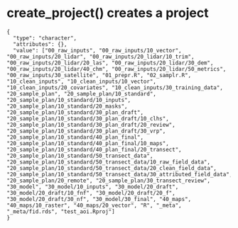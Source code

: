 # create_project() creates a project

    {
      "type": "character",
      "attributes": {},
      "value": ["00_raw_inputs", "00_raw_inputs/10_vector", "00_raw_inputs/20_lidar", "00_raw_inputs/20_lidar/10_trim", "00_raw_inputs/20_lidar/20_las", "00_raw_inputs/20_lidar/30_dem", "00_raw_inputs/20_lidar/40_chm", "00_raw_inputs/20_lidar/50_metrics", "00_raw_inputs/30_satellite", "01_prepr.R", "02_samplr.R", "10_clean_inputs", "10_clean_inputs/10_vector", "10_clean_inputs/20_covariates", "10_clean_inputs/30_training_data", "20_sample_plan", "20_sample_plan/10_standard", "20_sample_plan/10_standard/10_inputs", "20_sample_plan/10_standard/20_masks", "20_sample_plan/10_standard/30_plan_draft", "20_sample_plan/10_standard/30_plan_draft/10_clhs", "20_sample_plan/10_standard/30_plan_draft/20_review", "20_sample_plan/10_standard/30_plan_draft/30_vrp", "20_sample_plan/10_standard/40_plan_final", "20_sample_plan/10_standard/40_plan_final/10_maps", "20_sample_plan/10_standard/40_plan_final/20_transect", "20_sample_plan/10_standard/50_transect_data", "20_sample_plan/10_standard/50_transect_data/10_raw_field_data", "20_sample_plan/10_standard/50_transect_data/20_clean_field_data", "20_sample_plan/10_standard/50_transect_data/30_attributed_field_data", "20_sample_plan/20_remote", "20_sample_plan/30_transect_review", "30_model", "30_model/10_inputs", "30_model/20_draft", "30_model/20_draft/10_fnf", "30_model/20_draft/20_f", "30_model/20_draft/30_nf", "30_model/30_final", "40_maps", "40_maps/10_raster", "40_maps/20_vector", "R", "_meta", "_meta/fid.rds", "test_aoi.Rproj"]
    }

